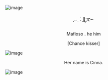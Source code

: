 ![image](https://github.com/user-attachments/assets/b9c16752-9ddb-499c-b8ce-11f99aeefe02)



<p align="center">  ִֶָ𓂃 ࣪˖ ִֶָ🐇་༘࿐ </p>

<p align="center"> Mafioso . he him</p>

<p align="center"> [Chance kisser] </p>

![image](https://github.com/user-attachments/assets/634b5052-039b-4d66-b566-47800548aac3)

<p align="center"> Her name is Cinna. </p>

![image](https://github.com/user-attachments/assets/acf97edb-ad76-4b92-a371-5b0dd987b003)


